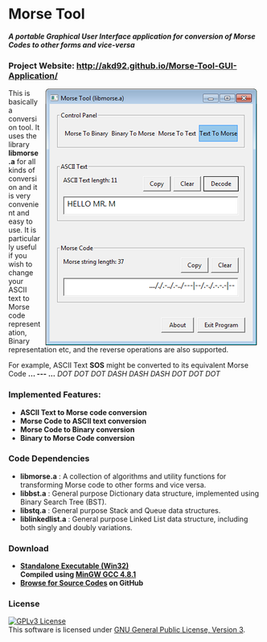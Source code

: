 
# Morse Tool
<b><i>A portable Graphical User Interface application for conversion of Morse Codes to other forms and vice-versa</i></b>

### Project Website: http://akd92.github.io/Morse-Tool-GUI-Application/

<img align="right" hspace = "10px" src="https://github.com/AKD92/Morse-Tool-GUI-Application/raw/master/scrn_1.png">

This is basically a conversion tool. It uses the library <b>libmorse.a</b> for all kinds of conversion and it is very convenient and easy to use. It is particularly useful if you wish to change your ASCII text to Morse code representation, Binary representation etc, and the reverse operations are also supported.

For example, ASCII Text <b>SOS</b> might be converted to its equivalent Morse Code <b>... --- ...</b> <i>DOT DOT DOT DASH DASH DASH DOT DOT DOT</i>


<h3>Implemented Features:</h3>
<ul>
<li><b>ASCII Text to Morse code conversion</b></li>
<li><b>Morse Code to ASCII text conversion</b></li>
<li><b>Morse Code to Binary conversion</b></li>
<li><b>Binary to Morse Code conversion</b></li>
</ul>


<h3>Code Dependencies</h3>
<ul>
<li><b>
libmorse.a</b>
: A collection of algorithms and utility functions for transforming Morse code to other forms and vice versa.
</li>
<li>
<b>libbst.a</b> : General purpose Dictionary data structure, implemented using Binary Search Tree (BST).
</li>
<li>
<b>libstq.a</b> : General purpose Stack and Queue data structures.
</li>
<li>
<b>liblinkedlist.a</b> : General purpose Linked List data structure, including both singly and doubly variations.
</li>
</ul>

<h3>Download</h3>
<ul>
<li><b>
<a href="https://github.com/AKD92/Morse-Tool-GUI-Application/raw/master/bin/morsetool.exe">
Standalone Executable (Win32)</a>
<br>
Compiled using <a href="www.mingw.ord">MinGW GCC 4.8.1</a>
</b></li>
<li><b>
<a href="src">Browse for Source Codes</a> on GitHub
</b></li>
</ul>

<h3>License</h3>
<a rel="license" href="http://www.gnu.org/licenses/gpl-3.0-standalone.html"><img alt="GPLv3 License" style="border-width:0" src="http://www.gnu.org/graphics/gplv3-127x51.png" /></a><br />This software is licensed under <a rel="license" href="http://www.gnu.org/licenses/gpl-3.0-standalone.html">GNU General Public License, Version 3</a>.
